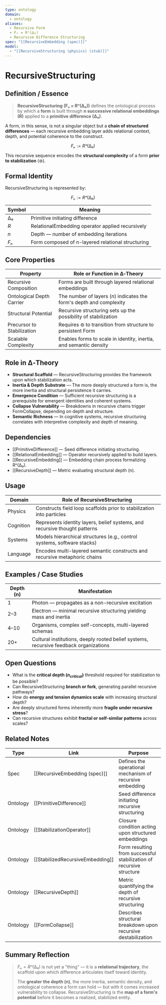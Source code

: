 ```yaml
---
type: ontology
domain:
  - ontology
aliases:
  - Recursive Form
  - Fₙ = Rⁿ(∆₀)
  - Recursive Difference Structuring
spec: "[[RecursiveEmbedding (spec)]]"
model:
  - "[[RecursiveStructuring (physics) (stub)]]"
---
```


# RecursiveStructuring

## Definition / Essence

> **RecursiveStructuring (Fₙ = Rⁿ(∆₀))** defines the ontological process by which a **form** is built through **n successive relational embeddings (R)** applied to a **primitive difference (∆₀)**.

A form, in this sense, is not a singular object but a **chain of structured differences** — each recursive embedding layer adds relational context, depth, and potential coherence to the construct.

$$
Fₙ := Rⁿ(∆₀)
$$

This recursive sequence encodes the **structural complexity** of a form **prior to stabilization** (⊚).

## Formal Identity

RecursiveStructuring is represented by:

$$
Fₙ := Rⁿ(∆₀)
$$

|Symbol|Meaning|
|---|---|
|$∆₀$|Primitive initiating difference|
|$R$|RelationalEmbedding operator applied recursively|
|$n$|Depth — number of embedding iterations|
|$Fₙ$|Form composed of n-layered relational structuring|

## Core Properties

|Property|Role or Function in ∆‑Theory|
|---|---|
|Recursive Composition|Forms are built through layered relational embeddings|
|Ontological Depth Carrier|The number of layers ($n$) indicates the form's depth and complexity|
|Structural Potential|Recursive structuring sets up the possibility of stabilization|
|Precursor to Stabilization|Requires ⊚ to transition from structure to persistent Form|
|Scalable Complexity|Enables forms to scale in identity, inertia, and semantic density|

## Role in ∆‑Theory

- **Structural Scaffold** — RecursiveStructuring provides the framework upon which stabilization acts.
- **Inertia & Depth Substrate** — The more deeply structured a form is, the more inertia and structural persistence it carries.
- **Emergence Condition** — Sufficient recursive structuring is a prerequisite for emergent identities and coherent systems.
- **Collapse Vulnerability** — Breakdowns in recursive chains trigger FormCollapse, depending on depth and structure.
- **Semantic Richness** — In cognitive systems, recursive structuring correlates with interpretive complexity and depth of meaning.

## Dependencies

- [[PrimitiveDifference]] — Seed difference initiating structuring.
- [[RelationalEmbedding]] — Operator recursively applied to build layers.
- [[RecursiveEmbedding]] — Embedding chain process formalizing Rⁿ(∆₀).
- [[RecursiveDepth]] — Metric evaluating structural depth (n).

## Usage

|Domain|Role of RecursiveStructuring|
|---|---|
|Physics|Constructs field loop scaffolds prior to stabilization into particles|
|Cognition|Represents identity layers, belief systems, and recursive thought patterns|
|Systems|Models hierarchical structures (e.g., control systems, software stacks)|
|Language|Encodes multi-layered semantic constructs and recursive metaphoric chains|

## Examples / Case Studies

|Depth (n)|Manifestation|
|---|---|
|1|Photon — propagates as a non-recursive excitation|
|2–3|Electron — minimal recursive structuring yielding mass and inertia|
|4–10|Organisms, complex self-concepts, multi-layered schemas|
|20+|Cultural institutions, deeply rooted belief systems, recursive feedback organizations|

## Open Questions

- What is the **critical depth ($n_{critical}$)** threshold required for stabilization to be possible?
- Can RecursiveStructuring **branch or fork**, generating parallel recursive pathways?
- How do **energy and tension dynamics scale** with increasing structural depth?
- Are deeply structured forms inherently more **fragile under recursive stress**?
- Can recursive structures exhibit **fractal or self-similar patterns** across scales?

## Related Notes

|Type|Link|Purpose|
|---|---|---|
|Spec|[[RecursiveEmbedding (spec)]]|Defines the operational mechanism of recursive embedding|
|Ontology|[[PrimitiveDifference]]|Seed difference initiating recursive structuring|
|Ontology|[[StabilizationOperator]]|Closure condition acting upon structured embeddings|
|Ontology|[[StabilizedRecursiveEmbedding]]|Form resulting from successful stabilization of recursive structure|
|Ontology|[[RecursiveDepth]]|Metric quantifying the depth of recursive structuring|
|Ontology|[[FormCollapse]]|Describes structural breakdown upon recursive destabilization|

## Summary Reflection

> $Fₙ = Rⁿ(∆₀)$ is not yet a "thing" — it is a **relational trajectory**, the scaffold upon which difference articulates itself toward identity.  
> 
> The **greater the depth (n)**, the more inertia, semantic density, and ontological coherence a form can hold — but with it comes increased vulnerability to collapse. RecursiveStructuring is the **map of a form's potential** before it becomes a realized, stabilized entity.
